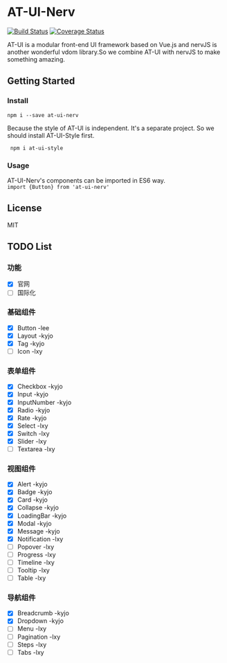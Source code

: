 # AT-UI-Nerv
[![Build Status](https://www.travis-ci.org/NervJS/at-ui-nerv.svg?branch=master)](https://www.travis-ci.org/NervJS/at-ui-nerv)
[![Coverage Status](https://coveralls.io/repos/github/NervJS/at-ui-nerv/badge.svg?branch=master)](https://coveralls.io/github/NervJS/at-ui-nerv?branch=master)

<p align="left">
  AT-UI is a modular front-end UI framework based on Vue.js and nervJS is another wonderful vdom library.So we combine AT-UI with nervJS to make something amazing.  
</p>

## Getting Started

### Install
``` npm i --save at-ui-nerv ```
 
 Because the style of AT-UI is independent. It's a separate project. So we should install AT-UI-Style first.

``` npm i at-ui-style```

### Usage

AT-UI-Nerv's components can be imported in ES6 way.  
``` import {Button} from 'at-ui-nerv' ```

## License
MIT

## TODO List


### 功能 
- [x] 官网
- [ ] 国际化

### 基础组件 
- [x] Button -lee    
- [x] Layout  -kyjo   
- [x] Tag -kyjo       
- [ ] Icon -lxy      

### 表单组件 
- [x] Checkbox -kyjo     
- [x] Input  -kyjo    
- [x] InputNumber -kyjo     
- [x] Radio -kyjo    
- [x] Rate -kyjo     
- [x] Select -lxy      
- [x] Switch -lxy    
- [x] Slider -lxy    
- [ ] Textarea -lxy

### 视图组件 
- [x] Alert -kyjo 
- [x] Badge -kyjo    
- [x] Card -kyjo    
- [x] Collapse -kyjo  
- [x] LoadingBar -kyjo    
- [x] Modal -kyjo    
- [x] Message -kyjo  
- [x] Notification -lxy    
- [ ] Popover -lxy    
- [ ] Progress -lxy    
- [ ] Timeline -lxy    
- [ ] Tooltip -lxy    
- [ ] Table -lxy    

### 导航组件 
- [x] Breadcrumb -kyjo  
- [x] Dropdown  -kyjo   
- [ ] Menu -lxy    
- [ ] Pagination -lxy    
- [ ] Steps -lxy    
- [ ] Tabs -lxy    
